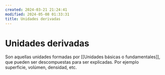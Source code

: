 ```yaml
---
created: 2024-03-21 21:24:41
modified: 2024-05-08 01:33:31
title: Unidades derivadas
---
```


# Unidades derivadas

Son aquellas unidades formadas por [[Unidades básicas o fundamentales]], que pueden ser descompuestas para ser explicadas. Por ejemplo superficie, volúmen, densidad, etc.
